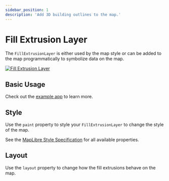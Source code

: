 ```yaml
---
sidebar_position: 1
description: 'Add 3D building outlines to the map.'
---
```


# Fill Extrusion Layer

The `FillExtrusionLayer` is either used by the map style or can be added to the
map programmatically to symbolize data on the map.

[![Fill Extrusion Layer](/img/layers/fill_extrusion_layer.jpg)](https://flutter-maplibre.pages.dev/demo/#/layers/fill-extrusion)

## Basic Usage

Check out
the [example app](https://github.com/josxha/flutter-maplibre/blob/main/example/lib/layers_fill_extrusion_page.dart)
to learn more.

## Style

Use the `paint` property to style your `FillExtrusionLayer` to change the style
of the map.

See
the [MapLibre Style Specification](https://maplibre.org/maplibre-style-spec/layers/#fill-extrusion)
for all available properties.

## Layout

Use the `layout` property to change how the
fill extrusions behave on the map.